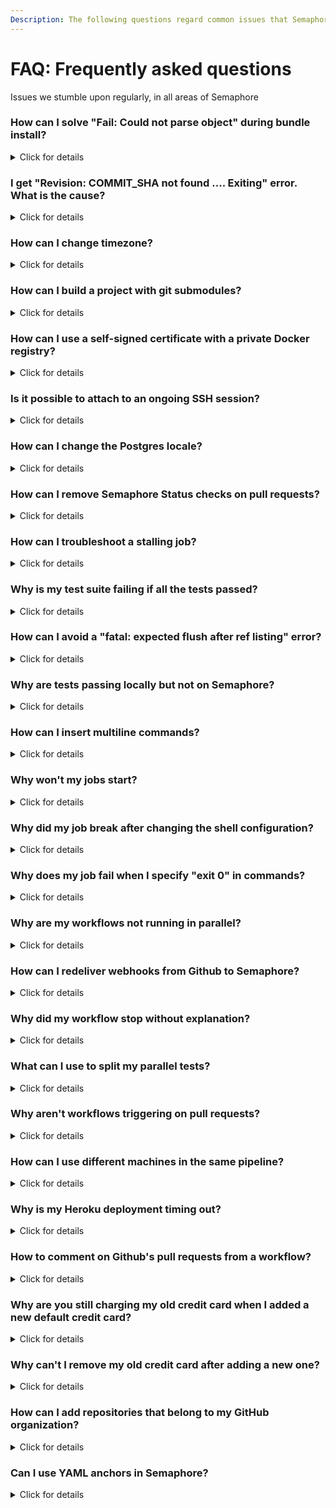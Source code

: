 ```yaml
---
Description: The following questions regard common issues that Semaphore users encounter.
---
```


# FAQ: Frequently asked questions

<p>Issues we stumble upon regularly, in all areas of Semaphore</p>

### How can I solve "Fail: Could not parse object" during bundle install?

<details>
  <summary>Click for details</summary>
  <p>

If the <code>bundle install</code> output looks like this:
```bash
Fetching gem metadata from http://rubygems.org/.......
Fetching gem metadata from http://rubygems.org/..
Updating git://github.com/some/gem.git
fatal: Could not parse object 'a84dd3407eaf064064cca9650c354cb163384467'.
Git error: command <code>git reset --hard a84dd3407eaf064064cca9650c354cb163384467</code> in directory /home/runner/somehash/vendor/bundle/ruby/1.9.1/bundler/gems/gem-a84dd3407eaf has failed.
If this error persists you should try removing the cache directory '/home/runner/somehash/vendor/bundle/ruby/1.9.1/cache/bundler/git/gem-cbe2ee16ed53098079007f06cd77ed0890d0d752'
```

This problem occurs when there have been changes like
force-pushes to a git repo which is referenced in a Gemfile.
You can solve it by following these steps:
</p>
<p>

- Comment the gem line in the Gemfile
<br>- Run <code>bundle install</code>
<br>- Uncomment the gem line in the Gemfile
<br>- Run <code>bundle install</code> again
</p>
<p>
  
The Gemfile.lock will now reference a valid git revision.
  </p>
</details>

### I get "Revision: COMMIT_SHA not found .... Exiting" error. What is the cause?

<details>
  <summary>Click for details</summary>
  <p>

The reason for that error are changes to repository tree structure in git VCS,
which become effective in remote when your pipeline is still running. 
It usually happens when you modify or remove commits (for example, with 
<code>git rebase</code> or <code>git commit --amend</code> commands)
and then push with <code>--force</code> flag shortly after the previous push.

  </p>
  <p>

If you want to avoid executing previous pipelines after new pushes, check out how to set up
<a href="/essentials/auto-cancel-previous-pipelines-on-a-new-push/">auto-cancel strategy</a>.
If pipeline hasn't started after you pushed changes, you may also want to check out if GitHub 
delivered <a href="#how-can-i-redeliver-webhooks-from-github-to-semaphore">webhooks</a>
to Semaphore.

  </p>
</details>

### How can I change timezone?

<details>
  <summary>Click for details</summary>
  <p>

The default timezone in the virtual machine is set to UTC.
The timezone can be changed in 2 ways:

- Assign a different value to <code>TZ</code> environment variable:
```bash
export TZ=Europe/Belgrade
```
- Create a symlink in <code>/etc/localtime</code> to one of the available timezones:
```bash
sudo ln -sf /usr/share/zoneinfo/Europe/Belgrade /etc/localtime
```
  </p>
</details>

### How can I build a project with git submodules?

<details>
  <summary>Click for details</summary>
  <p>

- Add the following commands as a <a href="https://docs.semaphoreci.com/reference/pipeline-yaml-reference/#the-prologue-property">prologue</a>:
```bash
git submodule init
git submodule update
```
- Add the following command as an <a href="https://docs.semaphoreci.com/reference/pipeline-yaml-reference/#the-epilogue-property">epilogue</a>:
```bash
git submodule deinit --force .
```
Make sure that Semaphore has permissions to clone your submodules repository.
You can find more information about setting permissions for private repositories on our <a href="https://docs.semaphoreci.com/essentials/using-private-dependencies/">private dependencies</a> page.
  </p>
</details>

### How can I use a self-signed certificate with a private Docker registry?

<details>
  <summary>Click for details</summary>
  <p>

If you have a private Docker registry that uses a self-signed SSL certificate
and pulling the Docker images does not work, the solution is to:
</p>
<p>
  
- Add a self-signed certificate as a <a href="https://docs.semaphoreci.com/essentials/using-secrets/">secret</a> on Semaphore
<br>- Save it under the name domain.crt
<br>- Add the following command to your pipeline:
```bash
sudo mv $SEMAPHORE_GIT_DIR/domain.crt /etc/docker/certs.d/myregistrydomain.com:5000/ca.crt
```
</p>  
<p>
  
This will allow a connection to a private remote registry using the self-signed certificate.
  </p>
</details>

### Is it possible to attach to an ongoing SSH session?

<details>
  <summary>Click for details</summary>
  <p>

It's possible to use <a href="https://docs.semaphoreci.com/reference/sem-command-line-tool/#sem-attach">sem attach</a> to an ongoing SSH session, but you need to attach to the job ID of the SSH session.
To get the job ID, you can use <code>sem get jobs</code> to get a list of all running jobs.
 </p>
</details>

### How can I change the Postgres locale?

<details>
  <summary>Click for details</summary>
  <p>
    
Semaphore uses <code>sem-service</code> to provide different versions of databases. The <code>sem-service</code> tool uses Docker containers instead of traditional Linux services. 
So, the traditional way of changing locales no longer works, as it does not affect containers.
<br>
<br>The following recipe provides an altered version of the container to <code>sem-service</code>. 
The database should be available as before, without modifying your application in any way:
</p>
<p>
  
1. Create a Dockerfile with the following:
```
FROM postgres:9.6
RUN localedef -i pt_BR -c -f UTF-8 -A /usr/share/locale/locale.alias pt_BR.UTF-8
ENV LANG pt_BR.UTF-8
```
2. Rebuild the Postgres image using the locale:
```
docker build - -t postgres:[lang] < Dockerfile
```
3. Start the newly-created image:
```
docker run --rm --net host -d -e POSTGRES_PASSWORD=semaphore --name postgres -v /var/run/postgresql:/var/run/postgresql postgres:[lang]
```
</p>
</details>

### How can I remove Semaphore Status checks on pull requests?

<details>
  <summary>Click for details</summary>
  <p>
    
You can disable Semaphore as a required status check on the <a href="https://docs.github.com/en/github/administering-a-repository/enabling-required-status-checks">repository settings page</a> of your GitHub account.
  
  </p>  
</details>

### How can I troubleshoot a stalling job?

<details>
  <summary>Click for details</summary>
  <p>

The most common reason for stalled builds is a process that refuses to shut down properly.
This is most likely a debug statement or a cleanup procedure in the catch procedure. 
Reproducing this can be hard sometimes. These are the steps we recommend:
</p>
1. Start a build on a branch and let it become stale.
<br>2. <a href="https://docs.semaphoreci.com/reference/sem-command-line-tool/#sem-attach">Attach</a> the following to a running job: <code>sem attach [job-id]</code>.
<br>3. Now, you should be in the instance of the job's virtual machine.
<p>
  
In the running instance, you can:
</p>
<p>
- List the running processes with <code>ps aux</code> or <code>top</code>. Are there any suspicious processes running?
<br>- Run a <code>strace</code> on the running process: <code>sudo strace -p <process-id></code> 
  to see the last kernel instruction that it is waiting for. 
For example, <code>select(1, ...</code> can mean that the process is waiting for user input.
<br>- Check the system metrics at <code>/tmp/system-metrics</code>. This tracks memory and disk usage. 
Lack of disk space or free memory can result in stalling.
<br>- Check the Agent logs at <code>/tmp/agent_logs</code>. The logs could indicate that an agent is waiting for certain conditions.
<br>- Check the Job logs at <code>/tmp/job_logs.json</code>. The logs could indicate that a job is waiting for certain conditions.
<br>- Check the syslog as it can be also a valuable source of information: <code>tail /var/log/syslog</code>. It can indicate 'Out of memory' conditions.
</p>
<p>
While an issue is ongoing, you might consider using a shorter <code>execution_time_limit</code> in your pipelines. 
This will prevent stale builds from running for a full hour.

  </p>  
</details>

### Why is my test suite failing if all the tests passed?

<details>
  <summary>Click for details</summary>
  <p>
    
 This usually happens because of code coverage tools, e.g. <a href="https://github.com/simplecov-ruby/simplecov">simplecov</a>, which can be set to fail the test suite if a <a href="https://github.com/simplecov-ruby/simplecov#minimum-coverage">minimum coverage level is not achieved</a>.
 <br>
 Furthermore, some dependencies can configure an <a href="https://relishapp.com/rspec/rspec-core/v/2-99/docs/command-line/exit-status#exit-with-rspec's-exit-code-when-an-at-exit-hook-is-added-upstream">at_exit hook</a> that will change the final exit code of the suite.
  
  </p>  
</details>

### How can I avoid a "fatal: expected flush after ref listing" error?

<details>
  <summary>Click for details</summary>
    <p>
      
If a commands fails with this:
```
error: RPC failed; curl 18 transfer closed with outstanding read data remaining
fatal: expected flush after ref listing
```
It means that communication between Semaphore and Github was interrupted. 
As a workaround, you can add <code>retry</code> to the failed command:
```bash
retry -t 5 <command>
```
You can find more information about the <code>retry</code> tool <a href="https://docs.semaphoreci.com/reference/toolbox-reference/#retry">here</a>. 
    </p>
</details>

### Why are tests passing locally but not on Semaphore?

<details>
  <summary>Click for details</summary>
  <p>

The main reason for this behavior is differences in the stacks. As a first step, ensure that the same versions of languages, services, tools, and frameworks such as Selenium, browser drivers, Capybara, Cypress are used both locally and in the CI environment.
To achieve this, use <a href="https://docs.semaphoreci.com/ci-cd-environment/sem-service-managing-databases-and-services-on-linux/">sem-service</a>, <a href="https://docs.semaphoreci.com/ci-cd-environment/sem-version-managing-language-versions-on-linux/">sem-version</a>, and the operating systems' package manager.
Environment variables can also lead to unexpected behaviors, for instance, Semaphore will set <code>CI=true</code> by default.

  </p>

<p>
If you are using Docker containers when performing tests, it's possible that, while the command itself runs instantly,
the process will not be completely started, leading to certain endpoints not being available. Using a minimum <code>sleep 10</code> can help in this scenario.
Cypress has a <a href="https://docs.cypress.io/guides/continuous-integration/introduction.html#Boot-your-server">wait-on module</a> that provides similar functionality.

</p>
Finally, when tests have different outcomes between reruns, using the same commit or in an <a href="https://docs.semaphoreci.com/essentials/debugging-with-ssh-access/">SSH session</a>,
then this is a case of flaky tests. The following articles should be of help:
<br>
<a href="https://semaphoreci.com/community/tutorials/how-to-deal-with-and-eliminate-flaky-tests">https://semaphoreci.com/community/tutorials/how-to-deal-with-and-eliminate-flaky-tests</a>
<br>
<a href="https://semaphoreci.com/blog/2017/08/03/tips-on-treating-flakiness-in-your-test-suite.html">https://semaphoreci.com/blog/2017/08/03/tips-on-treating-flakiness-in-your-test-suite.html</a>
<p>

</p>
</details>

### How can I insert multiline commands?

<details>
  <summary>Click for details</summary>
    <p>
You can divide a command into several lines by writing them in the folded 
style <code>></code> and by stripping the line break in the yaml file
<code>-</code>. To do this, we can start the command with a line containing only
<code>>-</code> and write the command in multiple lines below it:
```bash
commands:
  - >-
    if [ "foo" = "foo" ];
    then commands...;
    else commands...;
    fi;
```

    </p>
    <p>
Block Style Indicator: The block style indicates how new lines inside the block 
should behave. If you want to keep each line as a new line, use the literal style, 
indicated by a pipe <code>|</code>. If you want them to be replaced by 
spaces instead, use the folded style, indicated by a right angle bracket <code>></code>.
    </p>
    <p>
Block Chomping Indicator: The chomping indicator controls what should happen 
with new lines at the end of the string. The default, clip, puts a single new 
line at the end of the string. To remove all new lines, strip them by putting a 
minus sign <code>-</code> after the style indicator. Both clip and strip ignore how many new 
lines are actually at the end of the block; to keep them all, put a plus sign <code>+</code>
after the style indicator.
    </p>

</details>

### Why won't my jobs start?

 <details>
 <summary>Click for details</summary>
  <p>

You might be hitting the quota limitation. Check your organization's quota
in the <code>Activity Monitor</code> by clicking on your organization's initials 
in the top right corner of the page. Find more information about the quota and how to ask for 
an increase <a href="https://docs.semaphoreci.com/reference/quotas-and-limits/">here</a>.

You can also run <code>sem get jobs</code> to display all running jobs
to confirm how much of the quota is being used.
More information about <code>sem get</code> can be found <a href="https://docs.semaphoreci.com/reference/sem-command-line-tool/#sem-get-examples">here</a>.
  </p>
</details>

### Why did my job break after changing the shell configuration?

<details>
  <summary>Click for details</summary>
  <p>

Adding any of the following to your shell is not supported and will cause the jobs to immediately fail:
```bash
set -e
set -o pipefail
set -euxo pipefail
```
  </p>
  <p>

This also applies when sourcing a script that contains the previous settings:
```bash
source ~/my_script
. ~/my_script
```
  </p>
</details>

### Why does my job fail when I specify "exit 0"  in commands?

<details>
  <summary>Click for details</summary>
  <p>

Using the `exit` command closes the PTY and causes the job to fail. If this isn't the desired behavior, you can use the `return 130` command with different `SEMAPHORE_JOB_RESULT` environmental variables to specify the desired behaviour:
  - Stopped job: `return 130`
  - Stopped job, but marked as successful: `export SEMAPHORE_JOB_RESULT=passed` then `return 130`
  - Stopped job, but marked as failed: `export SEMAPHORE_JOB_RESULT=failed` then `return 130`

  </p>
</details>

### Why are my workflows not running in parallel?

<details>
  <summary>Click for details</summary>
  <p>

When pushing several commits into the same branch, Semaphore won't run parallel workflows. This means that pushing multiple times into a branch won't create parallel workflows, rather Semaphore will assign the new workflows into the queue and run them one at a time. However, it's possible to push commits to different branches and they will be run in parallel.
</p>
<p>
  
The only way to push several commits to a single branch and not wait for the workflows to finish one by one is to enable the <a href="https://docs.semaphoreci.com/essentials/auto-cancel-previous-pipelines-on-a-new-push/">auto_cancel</a> feature.
</p>
</details>

### How can I redeliver webhooks from Github to Semaphore?

<details>
  <summary>Click for details</summary>
  <p>

This is not the most common problem, but occasionally Semaphore does not receive a webhook from Github for some reason.
This results in a workflow not being triggered. You can redeliver the webhook, however, and this should trigger the workflow.
These are the steps to redeliver webhooks from Github:
</p>
<p>

1. Go to your repository on GitHub
<br>2. Click <code>Settings</code>
<br>3. Click <code>Webhooks</code>
<br>4. Click <code>Edit</code> for the webhook you want to redeliver
<br>5. Scroll down to <code>Recent Deliveries</code> and search for the one that failed
<br>6. Click the <code>...</code> symbol, then click <code>Redeliver</code>
</p>
</details>

### Why did my workflow stop without explanation?

<details>
  <summary>Click for details</summary>
  <p>

The workflow might have been stopped by the <a href="https://docs.semaphoreci.com/essentials/auto-cancel-previous-pipelines-on-a-new-push/">auto_cancel</a> feature. There are two <code>auto-cancel</code> strategies: <i>running</i> and <i>queued</i>.
<br>
<br>The <i>running</i> strategy stops all pipelines in the queue as soon as a new one appears.
<br>
<br>The <i>queued</i> strategy will only cancel pipelines that are waiting in the queue and have not yet started.
</p>
</details>

### What can I use to split my parallel tests?

<details>
  <summary>Click for details</summary>
  <p>

We recommend using <a href="https://docs.semaphoreci.com/programming-languages/ruby/#running-rspec-and-cucumber-in-parallel">semaphore_test_boosters gem</a>. This gem spreads tests across parallel jobs based on a configuration file or uniform file distribution (default behavior). Execution time-based distribution is not supported yet. 
  </p>
  <p>
Other options are also supported, e.g. <a href="https://knapsackpro.com/">Knapsack</a> (both free and pro versions).
  </p>
  <p>
Knapsack Rspec example:
  
```yml
jobs:
  - name: Knapsack RSpec
    parallelism: 5
    commands:
      - CI_NODE_TOTAL=$SEMAPHORE_JOB_COUNT CI_NODE_INDEX=$((SEMAPHORE_JOB_INDEX-1)) bundle exec rake 'knapsack:rspec'
```
  </p>
  <p>
Knapsack Pro Rspec example:
  
```yml
jobs:
  - name: Knapsack Pro RSpec
    parallelism: 5
    commands:
      - bundle exec rake 'knapsack_pro:queue:rspec'
```
  </p>
  <p>
  <br>
  You can find a more detailed example in the <a href="https://github.com/KnapsackPro/knapsack_pro-ruby#semaphore-20">official documentation</a>.
  </p>
</details>

### Why aren't workflows triggering on pull requests?

<details>
  <summary>Click for details</summary>
  <p>
Make sure to <a href="https://docs.semaphoreci.com/essentials/project-workflow-trigger-options/#build-pull-requests">enable pull requests</a> in the project <code>Settings</code>.
</p><p>
If the configuration is correct, check if the pull request can be merged or if there are conflicts.<br>
Semaphore uses the merge commit to run the workflows, so there will be no merge commit if there is a conflict in the pull request.<br>
  </p>
</details>

### How can I use different machines in the same pipeline?

<details>
  <summary>Click for details</summary>
  <p>
In certain scenarios, it's advantageous to use different machine types for different jobs in a pipeline. 
For instance, some operations require fewer resources and it would be wasteful to use a bigger machine 
or a test suite that has to run in multiple environments.
  </p>
  <p>
Semaphore provides the <a href="https://docs.semaphoreci.com/reference/pipeline-yaml-reference/#agent-in-task">agent in task feature</a> that allows mixing and matching of various machine types and even 
<a href="https://docs.semaphoreci.com/ci-cd-environment/custom-ci-cd-environment-with-docker/#using-a-docker-container-as-your-pipelines-cicd-environment">Docker-based CI/CD</a>:
<br>
```yml
version: v1.0
name: Tests
agent:
  machine:
    type: e1-standard-2
    os_image: ubuntu2004
blocks:
  - name: 'MacOS tests'
    task:
      agent:
        machine:
          type: a1-standard-4
          os_image: macos-xcode14
      jobs:
        - name: 'MacOS test'
          commands:
            - echo 'Testing MacOS'

  - name: Docker tests
    task:
      agent:
        machine:
          type: e1-standard-4
        containers:
          - name: main
            image: 'registry.semaphoreci.com/ruby:2.6'
      jobs:
        - name: Docker test
          commands:
            - echo 'Testing Docker'
  - name: Ubuntu tests
    task:
      jobs:
        - name: Ubuntu test
          commands:
            - echo 'Testing Ubuntu'
```
  </p>
</details>
### Why does my code contain tags that have already been deleted?

<details>
  <summary>Click for details</summary>
  <p>
When using <code>checkout</code> with the 
<a href="https://docs.semaphoreci.com/reference/toolbox-reference/#the-use-cache-flag">--use-cache parameter</a>
the code will contain older changes that have not yet been propagated, because this particular update only happens every 3 days by default.

  </p>
  <p>
Reducing the value of <code>SEMAPHORE_GIT_CACHE_AGE</code> before performing the
<code>checkout</code> ensures that changes are brought into the cache more 
often and should help mitigate this behavior:
```bash
export SEMAPHORE_GIT_CACHE_AGE=43200
```

The previous value is for 12 hours and is a good baseline but, depending on 
your development workflow, it might need to be lowered more.
  </p>
</details>

### Why is my Heroku deployment timing out?

<details>
  <summary>Click for details</summary>
  <p>
    Deploying to Heroku might timeout at the authentication step. 
    If this occurs, the <code>.netrc</code> file might have expired.
  </p>
  <p> 
  In this case, we recommend to regenerate the file and recreate the <a href="https://docs.semaphoreci.com/essentials/using-secrets/">secret</a>. 
  </p>
  </details>
  
### How to comment on Github's pull requests from a workflow?

<details>
  <summary>Click for details</summary>
  <p>
    You can use the <a href="https://docs.github.com/en/rest/reference/issues#create-an-issue-comment">Github API</a> to comment on pull requests. 
    An example is shown below:

```bash
curl -X POST -H "Authorization: token <OAUTH_TOKEN>" https://api.github.com/repos/<owner>/<repo-name>/issues/<number>/comments -d '{"body":"body"}'
```
  </p>  
</details>

### Why are you still charging my old credit card when I added a new default credit card?

<details>
  <summary>Click for details</summary>
  <p>

If you’ve added a new credit card to the subscription, but the old one is still being charged,
it means that the new credit card wasn't properly marked for usage. Here’s how to do that:
</p>
<p>
  
1. Click on the initials of your organization in the top right corner of the page, 
<br>2. In the dropdown menu, choose <code>Plans & Billing</code>,
<br>3. Next to Payment details, click on <code>Credit card info</code>,
<br>4. Go to the <code>Subscription</code> tab
<br>5. Click on <code>Manage</code>
<br>6. Go to <code>Update Payment Method</code>
<br>7. Click the <code>Use this</code> button next to the credit card you'd like to use
</p>
<p>
After that, you can also remove the old credit card if you don't need it anymore.
</p>
</details>

### Why can't I remove my old credit card after adding a new one?

<details>
  <summary>Click for details</summary>
  <p>

If you run into this situation, it means that the old credit card is still in use.
In order to mark the new credit card for usage, you can:
</p>
<p>
  
1. Click on the initial of your organization in the top right corner of the page, 
<br>2. In the dropdown menu, choose <code>Plans & Billing</code>
<br>3. Next to the Payment details, click on <code>Credit card info</code>,
<br>4. Go to the <code>Subscription</code> tab
<br>5. Click on <code>Manage</code> 
<br>6. Go to <code>Update Payment Method</code> 
<br>7. Click on the <code>Use this</code> button next to the credit card you'd like to use
</p>
<p>
  
After that, you’ll be able to remove the old credit card.
</p>
</details>

### How can I add repositories that belong to my GitHub organization?

<details>
  <summary>Click for details</summary>
  <p>

In order to be able to do that, Semaphore needs to be granted access within your GitHub organization.
You can grant access <a href="https://github.com/settings/applications">here</a>. If it has already been granted, there should be a green checkmark next to the name of your organization.
</p>
<p>
If not, you should either grant access or request it from the organization's owner.
</p>
</details>

### Can I use YAML anchors in Semaphore?

<details>
  <summary>Click for details</summary>
  <p>

Yes, Semaphore's YAML processing system works with [YAML version 1.2](https://yaml.org/) and it accepts all official YAML features. 
Below, a working code example of using anchors and aliases:

```
version: v1.0
name: Aliases test
agent:
  machine:
    type: e1-standard-2
    os_image: ubuntu2004
blocks:
  - name: Block 1
    task:
      prologue: &common_prologue
        commands:
          - echo hello
      jobs:
        - name: Job 1
          commands:
            - echo hello1
  - name: Block 2
    task:
      prologue: *common_prologue
      jobs:
        - name: Job 2
          commands:
            - echo hello2
  - name: Block 3
    task:
      jobs:
        - name: Job 3
          commands:
            - echo hello3
```    

The [global_job_config](https://docs.semaphoreci.com/reference/pipeline-yaml-reference/#global_job_config) property can work as a complement. It enables you to choose a set of configurations that are shared across the whole pipeline and define it in one place instead of having to repeat it in every task separately.

</p>
</details>


[prologue]: https://docs.semaphoreci.com/reference/pipeline-yaml-reference/#the-prologue-property
[epilogue]: https://docs.semaphoreci.com/reference/pipeline-yaml-reference/#the-epilogue-property
[private-dependencies]: https://docs.semaphoreci.com/essentials/using-private-dependencies/
[secret]: https://docs.semaphoreci.com/essentials/using-secrets/
[auto-cancel]: https://docs.semaphoreci.com/essentials/auto-cancel-previous-pipelines-on-a-new-push/
[sem-attach]: https://docs.semaphoreci.com/reference/sem-command-line-tool/#sem-attach
[test-boosters]: https://docs.semaphoreci.com/programming-languages/ruby/#running-rspec-and-cucumber-in-parallel
